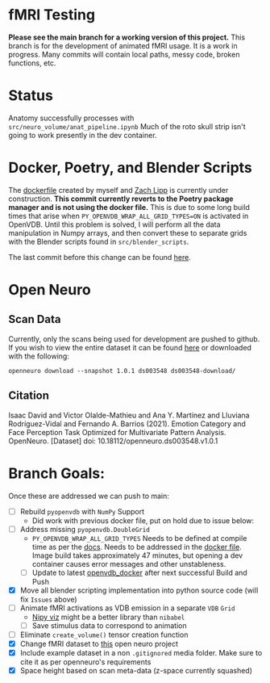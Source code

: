 # fMRI Testing
**Please see the main branch for a working version of this project.**
This branch is for the development of animated fMRI usage. It is a work in progress. Many commits will contain local paths, messy code, broken functions, etc.

# Status
Anatomy successfully processes with `src/neuro_volume/anat_pipeline.ipynb`
Much of the roto skull strip isn't going to work presently in the dev container.

# Docker, Poetry, and Blender Scripts
The [dockerfile](https://github.com/joachimbbp/openvdb_docker) created by myself and [Zach Lipp](https://github.com/zachlipp) is currently under construction. **This commit currently reverts to the Poetry package manager and is not using the docker file.** This is due to some  long build times that arise when `PY_OPENVDB_WRAP_ALL_GRID_TYPES=ON` is activated in OpenVDB. Until this problem is solved, I will perform all the data manipulation in Numpy arrays, and then convert these to separate grids with the Blender scripts found in `src/blender_scripts`.

The last commit before this change can be found [here](https://github.com/joachimbbp/neurovolume/tree/0525ba0786782e71f84ca09189ae85bd7adfeb5b).

# Open Neuro
## Scan Data
Currently, only the scans being used for development are pushed to github. If you wish to view the entire dataset it can be found [here](https://openneuro.org/datasets/ds003548/versions/1.0.1) or downloaded with the following:

 `openneuro download --snapshot 1.0.1 ds003548 ds003548-download/`
## Citation
Isaac David and Victor Olalde-Mathieu and Ana Y. Martínez and Lluviana Rodríguez-Vidal and Fernando A. Barrios (2021). Emotion Category and Face Perception Task Optimized for Multivariate Pattern Analysis. OpenNeuro. [Dataset] doi: 10.18112/openneuro.ds003548.v1.0.1

# Branch Goals:
Once these are addressed we can push to main:
- [ ] Rebuild `pyopenvdb` with `NumPy` Support
    - Did work with previous docker file, put on hold due to issue below:
- [ ] Address missing `pyopenvdb.DoubleGrid`
    - `PY_OPENVDB_WRAP_ALL_GRID_TYPES` Needs to be defined at compile time as per the [docs](https://www.openvdb.org/documentation/doxygen/python.html). Needs to be addressed in the [docker file](https://github.com/joachimbbp/openvdb_docker). Image build takes approximately 47 minutes, but opening a dev container causes error messages and other unstableness.
    - [ ] Update to latest [openvdb_docker](https://github.com/joachimbbp/openvdb_docker) after next successful Build and Push
- [x] Move all blender scripting implementation into python source code (will fix `Issues` above)
- [ ] Animate fMRI activations as VDB emission in a separate `VDB` `Grid`
    - [Nipy viz](https://nipy.org/nipy/labs/viz.html) might be a better library than `nibabel`
    - [ ] Save stimulus data to correspond to animation
- [ ] Eliminate `create_volume()` tensor creation function 
- [x] Change fMRI dataset to [this](https://openneuro.org/datasets/ds003548/versions/1.0.1) open neuro project
- [x] Include example dataset in a non `.gitignored` media folder. Make sure to cite it as per openneuro's requirements
- [x] Space height based on scan meta-data (z-space currently squashed)
